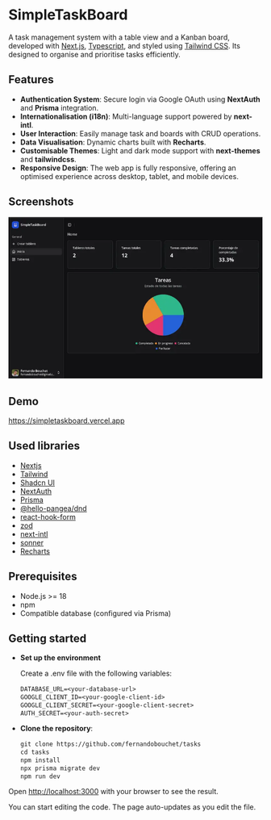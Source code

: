 # SimpleTaskBoard

A task management system with a table view and a Kanban board, developed with [Next.js](https://nextjs.org/), [Typescript](https://www.typescriptlang.org/), and styled using [Tailwind CSS](https://tailwindcss.com/). Its designed to organise and prioritise tasks efficiently.

## **Features**

- **Authentication System**: Secure login via Google OAuth using **NextAuth** and **Prisma** integration.
- **Internationalisation (i18n)**: Multi-language support powered by **next-intl**.
- **User Interaction**: Easily manage task and boards with CRUD operations.
- **Data Visualisation**: Dynamic charts built with **Recharts**.
- **Customisable Themes**: Light and dark mode support with **next-themes** and **tailwindcss**.
- **Responsive Design**: The web app is fully responsive, offering an optimised experience across desktop, tablet, and mobile devices. 

## Screenshots

![App Screenshot](https://raw.githubusercontent.com/fernandobouchet/tasks/refs/heads/main/preview.webp)

## Demo
https://simpletaskboard.vercel.app

## Used libraries

- [Nextjs](https://nextjs.org/)
- [Tailwind](https://tailwindcss.com/)
- [Shadcn UI](https://github.com/shadcn-ui/ui)
- [NextAuth](https://next-auth.js.org/)
- [Prisma](https://www.prisma.io/)
- [@hello-pangea/dnd](https://github.com/hello-pangea/dnd)
- [react-hook-form](https://react-hook-form.com/)
- [zod](https://zod.dev/)
- [next-intl](https://next-intl-docs.vercel.app/)
- [sonner](https://sonner.dev/)
- [Recharts](https://recharts.org/)

## **Prerequisites**

- Node.js >= 18
- npm
- Compatible database (configured via Prisma)

## Getting started

- **Set up the environment**

  Create a .env file with the following variables:
  ```env
  DATABASE_URL=<your-database-url>
  GOOGLE_CLIENT_ID=<your-google-client-id>
  GOOGLE_CLIENT_SECRET=<your-google-client-secret>
  AUTH_SECRET=<your-auth-secret>

- **Clone the repository**:
  ```
  git clone https://github.com/fernandobouchet/tasks
  cd tasks
  npm install
  npx prisma migrate dev
  npm run dev
  ```

Open [http://localhost:3000](http://localhost:3000) with your browser to see the result.

You can start editing the code. The page auto-updates as you edit the file.
